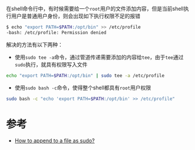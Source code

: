 在shell命令行中，有时候需要给一个`root`用户的文件添加内容，但是当前shell执行用户是普通用户身份，则会出现如下执行权限不足的报错

```bash
$ echo "export PATH=$PATH:/opt/bin" >> /etc/profile
-bash: /etc/profile: Permission denied
```

解决的方法有以下两种：

* 使用`sudo tee -a`命令，通过管道传递需要添加的内容给`tee`，由于`tee`通过`sudo`执行，就具有权限写入文件

```bash
echo "export PATH=$PATH:/opt/bin" | sudo tee -a /etc/profile
```

* 使用`sudo bash -c`命令，使得整个shell都具有`root`用户权限

```bash
sudo bash -c "echo 'export PATH=$PATH:/opt/bin' >> /etc/profile"
```

# 参考

* [How to append to a file as sudo?](http://superuser.com/questions/136646/how-to-append-to-a-file-as-sudo)